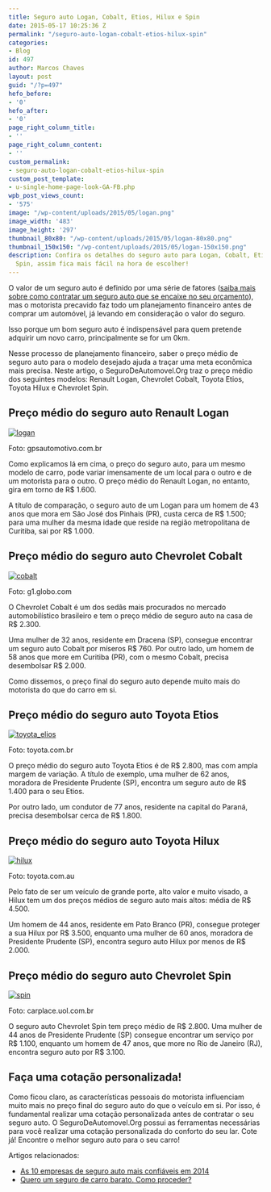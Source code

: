 ```yaml
---
title: Seguro auto Logan, Cobalt, Etios, Hilux e Spin
date: 2015-05-17 10:25:36 Z
permalink: "/seguro-auto-logan-cobalt-etios-hilux-spin"
categories:
- Blog
id: 497
author: Marcos Chaves
layout: post
guid: "/?p=497"
hefo_before:
- '0'
hefo_after:
- '0'
page_right_column_title:
- ''
page_right_column_content:
- ''
custom_permalink:
- seguro-auto-logan-cobalt-etios-hilux-spin
custom_post_template:
- u-single-home-page-look-GA-FB.php
wpb_post_views_count:
- '575'
image: "/wp-content/uploads/2015/05/logan.png"
image_width: '483'
image_height: '297'
thumbnail_80x80: "/wp-content/uploads/2015/05/logan-80x80.png"
thumbnail_150x150: "/wp-content/uploads/2015/05/logan-150x150.png"
description: Confira os detalhes do seguro auto para Logan, Cobalt, Etios, Hilux e
  Spin, assim fica mais fácil na hora de escolher!
---
```


O valor de um seguro auto é definido por uma série de fatores (<a href="/como-contratar-um-seguro-auto-se-encaixe-seu-orcamento" target="_blank">saiba mais sobre como contratar um seguro auto que se encaixe no seu orçamento</a>), mas o motorista precavido faz todo um planejamento financeiro antes de comprar um automóvel, já levando em consideração o valor do seguro.

Isso porque um bom seguro auto é indispensável para quem pretende adquirir um novo carro, principalmente se for um 0km.

Nesse processo de planejamento financeiro, saber o preço médio de seguro auto para o modelo desejado ajuda a traçar uma meta econômica mais precisa. Neste artigo, o SeguroDeAutomovel.Org traz o preço médio dos seguintes modelos: Renault Logan, Chevrolet Cobalt, Toyota Etios, Toyota Hilux e Chevrolet Spin.

## Preço médio do seguro auto Renault Logan

<div id="attachment_498" style="width: 493px" class="wp-caption aligncenter">
  <a href="/wp-content/uploads/2015/05/logan.png"><img class="img-adjustment wp-image-498 size-full" src="/wp-content/uploads/2015/05/logan.png" alt="logan" width="483" height="297" srcset="/wp-content/uploads/2015/05/logan.png 483w, /wp-content/uploads/2015/05/logan-250x154.png 250w, /wp-content/uploads/2015/05/logan-120x74.png 120w" sizes="(max-width: 483px) 100vw, 483px" /></a>
  
  <p class="wp-caption-text">
    Foto: gpsautomotivo.com.br
  </p>
</div>

Como explicamos lá em cima, o preço do seguro auto, para um mesmo modelo de carro, pode variar imensamente de um local para o outro e de um motorista para o outro. O preço médio do Renault Logan, no entanto, gira em torno de R$ 1.600.

A título de comparação, o seguro auto de um Logan para um homem de 43 anos que mora em São José dos Pinhais (PR), custa cerca de R$ 1.500; para uma mulher da mesma idade que reside na região metropolitana de Curitiba, sai por R$ 1.000.

## Preço médio do seguro auto Chevrolet Cobalt

<div id="attachment_499" style="width: 450px" class="wp-caption aligncenter">
  <a href="/wp-content/uploads/2015/05/cobalt.png"><img class="wp-image-499 size-full" src="/wp-content/uploads/2015/05/cobalt.png" alt="cobalt" width="440" height="245" srcset="/wp-content/uploads/2015/05/cobalt.png 440w, /wp-content/uploads/2015/05/cobalt-250x139.png 250w, /wp-content/uploads/2015/05/cobalt-120x67.png 120w" sizes="(max-width: 440px) 100vw, 440px" /></a>
  
  <p class="wp-caption-text">
    Foto: g1.globo.com
  </p>
</div>

O Chevrolet Cobalt é um dos sedãs mais procurados no mercado automobilístico brasileiro e tem o preço médio de seguro auto na casa de R$ 2.300.

Uma mulher de 32 anos, residente em Dracena (SP), consegue encontrar um seguro auto Cobalt por míseros R$ 760. Por outro lado, um homem de 58 anos que more em Curitiba (PR), com o mesmo Cobalt, precisa desembolsar R$ 2.000.
  
Como dissemos, o preço final do seguro auto depende muito mais do motorista do que do carro em si.

## Preço médio do seguro auto Toyota Etios

<div id="attachment_500" style="width: 439px" class="wp-caption aligncenter">
  <a href="/wp-content/uploads/2015/05/toyota_elios.png"><img class="wp-image-500 size-full" src="/wp-content/uploads/2015/05/toyota_elios.png" alt="toyota_elios" width="429" height="258" srcset="/wp-content/uploads/2015/05/toyota_elios.png 429w, /wp-content/uploads/2015/05/toyota_elios-250x150.png 250w, /wp-content/uploads/2015/05/toyota_elios-120x72.png 120w" sizes="(max-width: 429px) 100vw, 429px" /></a>
  
  <p class="wp-caption-text">
    Foto: toyota.com.br
  </p>
</div>

O preço médio do seguro auto Toyota Etios é de R$ 2.800, mas com ampla margem de variação. A título de exemplo, uma mulher de 62 anos, moradora de Presidente Prudente (SP), encontra um seguro auto de R$ 1.400 para o seu Etios.
  
Por outro lado, um condutor de 77 anos, residente na capital do Paraná, precisa desembolsar cerca de R$ 1.800.

## Preço médio do seguro auto Toyota Hilux

<div id="attachment_501" style="width: 455px" class="wp-caption aligncenter">
  <a href="/wp-content/uploads/2015/05/hilux.png"><img class="wp-image-501 size-full" src="/wp-content/uploads/2015/05/hilux.png" alt="hilux" width="445" height="238" srcset="/wp-content/uploads/2015/05/hilux.png 445w, /wp-content/uploads/2015/05/hilux-250x134.png 250w, /wp-content/uploads/2015/05/hilux-120x64.png 120w" sizes="(max-width: 445px) 100vw, 445px" /></a>
  
  <p class="wp-caption-text">
    Foto: toyota.com.au
  </p>
</div>

Pelo fato de ser um veículo de grande porte, alto valor e muito visado, a Hilux tem um dos preços médios de seguro auto mais altos: média de R$ 4.500.

Um homem de 44 anos, residente em Pato Branco (PR), consegue proteger a sua Hilux por R$ 3.500, enquanto uma mulher de 60 anos, moradora de Presidente Prudente (SP), encontra seguro auto Hilux por menos de R$ 2.000.

## Preço médio do seguro auto Chevrolet Spin

<div id="attachment_502" style="width: 420px" class="wp-caption aligncenter">
  <a href="/wp-content/uploads/2015/05/spin.png"><img class="wp-image-502 size-full" src="/wp-content/uploads/2015/05/spin.png" alt="spin" width="410" height="282" srcset="/wp-content/uploads/2015/05/spin.png 410w, /wp-content/uploads/2015/05/spin-250x172.png 250w, /wp-content/uploads/2015/05/spin-120x83.png 120w" sizes="(max-width: 410px) 100vw, 410px" /></a>
  
  <p class="wp-caption-text">
    Foto: carplace.uol.com.br
  </p>
</div>

O seguro auto Chevrolet Spin tem preço médio de R$ 2.800. Uma mulher de 44 anos de Presidente Prudente (SP) consegue encontrar um serviço por R$ 1.100, enquanto um homem de 47 anos, que more no Rio de Janeiro (RJ), encontra seguro auto por R$ 3.100.

## Faça uma cotação personalizada!

Como ficou claro, as características pessoais do motorista influenciam muito mais no preço final do seguro auto do que o veículo em si. Por isso, é fundamental realizar uma cotação personalizada antes de contratar o seu seguro auto. O SeguroDeAutomovel.Org possui as ferramentas necessárias para você realizar uma cotação personalizada do conforto do seu lar. Cote já! Encontre o melhor seguro auto para o seu carro!

Artigos relacionados:

  * <a href="/10-empresas-de-seguro-auto-mais-confiaveis-2014" target="_blank">As 10 empresas de seguro auto mais confiáveis em 2014</a>
  * <a href="/quero-um-seguro-de-carro-barato-como-proceder" target="_blank">Quero um seguro de carro barato. Como proceder?</a>